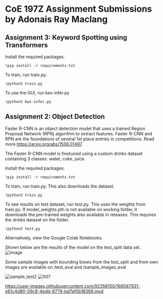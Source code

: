 # CoE 197Z Assignment Submissions by Adonais Ray Maclang
## Assignment 3: Keyword Spotting using Transformers

Install the required packages. 

```
!pip install -r requirements.txt
```

To train, run train.py. 

```
!python3 train.py
```

To use the GUI, run kes-infer.py

```
!python3 kws-infer.py
```



## Assignment 2: Object Detection
Faster R-CNN is an object detection model that uses a trained Region Proposal Network (RPN) algorithm to extract features. Faster R-CNN and RPN are the foundations of several 1st place entries in competitions. Read more https://arxiv.org/abs/1506.01497.

The Faster R-CNN model is finetuned using a custom drinks dataset containing 3 classes: water, coke, juice.

Install the required packages. 

```
!pip install -r requirements.txt
```

To train, run train.py. This also downloads the dataset. 

```
!python3 train.py
```

To see results on test dataset, run test.py. This uses the weights from train.py. If model_weights.pth is not available on working folder, it downloads the pre-trained weights also available in releases. This requires the drinks dataset on the folder. 

```
!python3 test.py
```

Alternatively, view the Google Colab Notebooks. 

Shown below are the results of the model on the test_split data set.  
![image](https://user-images.githubusercontent.com/92358150/166443722-4187fb65-36b7-4425-902d-653571a62e22.png)

Some sample images with bounding boxes from the test_split and from own images are available on /test_eval and /sample_images_eval

![sample_test2](https://user-images.githubusercontent.com/92358150/166464506-87573c37-86be-4203-96f5-314f30c9ada0.png)
![007](https://user-images.githubusercontent.com/92358150/166464530-188a8764-3c74-4164-a087-8cc139a1732e.png)

https://user-images.githubusercontent.com/92358150/166587931-e61c4d80-09c8-4edd-8779-bd7ef0b18369.mp4


